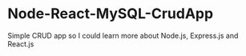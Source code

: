 # Node-React-MySQL-CrudApp
Simple CRUD app so I could learn more about Node.js, Express.js and React.js
